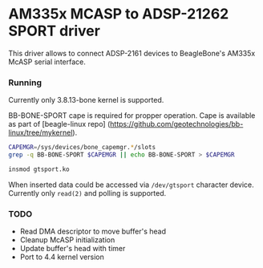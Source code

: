 # AM335x MCASP to ADSP-21262 SPORT driver #

This driver allows to connect ADSP-2161 devices to BeagleBone's AM335x McASP serial interface.

### Running ###

Currently only 3.8.13-bone kernel is supported.

BB-BONE-SPORT cape is required for propper operation. Cape is available as part of [beagle-linux repo] (https://github.com/geotechnologies/bb-linux/tree/mykernel).

```sh
CAPEMGR=/sys/devices/bone_capemgr.*/slots
grep -q BB-BONE-SPORT $CAPEMGR || echo BB-BONE-SPORT > $CAPEMGR

insmod gtsport.ko
```
When inserted data could be accessed via `/dev/gtsport` character device. Currently only `read(2)` and polling is supported.

### TODO ###

* Read DMA descriptor to move buffer's head
* Cleanup McASP initialization
* Update buffer's head with timer
* Port to 4.4 kernel version

